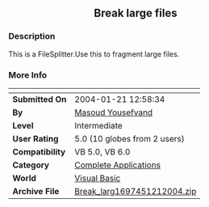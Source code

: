 ﻿<div align="center">

## Break large files


</div>

### Description

This is a FileSplitter.Use this to fragment large files.
 
### More Info
 


<span>             |<span>
---                |---
**Submitted On**   |2004-01-21 12:58:34
**By**             |[Masoud Yousefvand](https://github.com/Planet-Source-Code/PSCIndex/blob/master/ByAuthor/masoud-yousefvand.md)
**Level**          |Intermediate
**User Rating**    |5.0 (10 globes from 2 users)
**Compatibility**  |VB 5\.0, VB 6\.0
**Category**       |[Complete Applications](https://github.com/Planet-Source-Code/PSCIndex/blob/master/ByCategory/complete-applications__1-27.md)
**World**          |[Visual Basic](https://github.com/Planet-Source-Code/PSCIndex/blob/master/ByWorld/visual-basic.md)
**Archive File**   |[Break\_larg1697451212004\.zip](https://github.com/Planet-Source-Code/masoud-yousefvand-break-large-files__1-51146/archive/master.zip)








